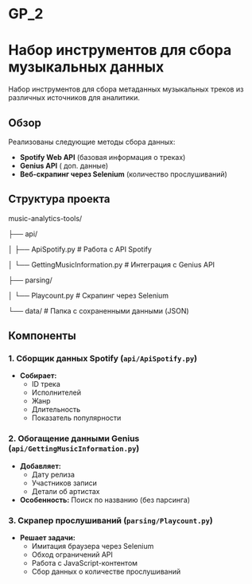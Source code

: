 # GP_2
# Набор инструментов для сбора музыкальных данных

Набор инструментов для сбора метаданных музыкальных треков из различных источников для аналитики.

## Обзор
Реализованы следующие методы сбора данных:
- **Spotify Web API** (базовая информация о треках)
- **Genius API** ( доп. данные)
- **Веб-скрапинг через Selenium** (количество прослушиваний)

## Структура проекта
music-analytics-tools/

├── api/

│ ├── ApiSpotify.py # Работа с API Spotify

│ └── GettingMusicInformation.py # Интеграция с Genius API

├── parsing/

│ └── Playcount.py # Скрапинг через Selenium

└── data/ # Папка с сохраненными данными (JSON)

## Компоненты

### 1. Сборщик данных Spotify (`api/ApiSpotify.py`)
- **Собирает:**
  - ID трека
  - Исполнителей
  - Жанр
  - Длительность
  - Показатель популярности

### 2. Обогащение данными Genius (`api/GettingMusicInformation.py`)
- **Добавляет:**
  - Дату релиза
  - Участников записи
  - Детали об артистах
- **Особенность:** Поиск по названию (без парсинга)

### 3. Скрапер прослушиваний (`parsing/Playcount.py`)
- **Решает задачи:**
  - Имитация браузера через Selenium
  - Обход ограничений API
  - Работа с JavaScript-контентом
  - Сбор данных о количестве прослушиваний
